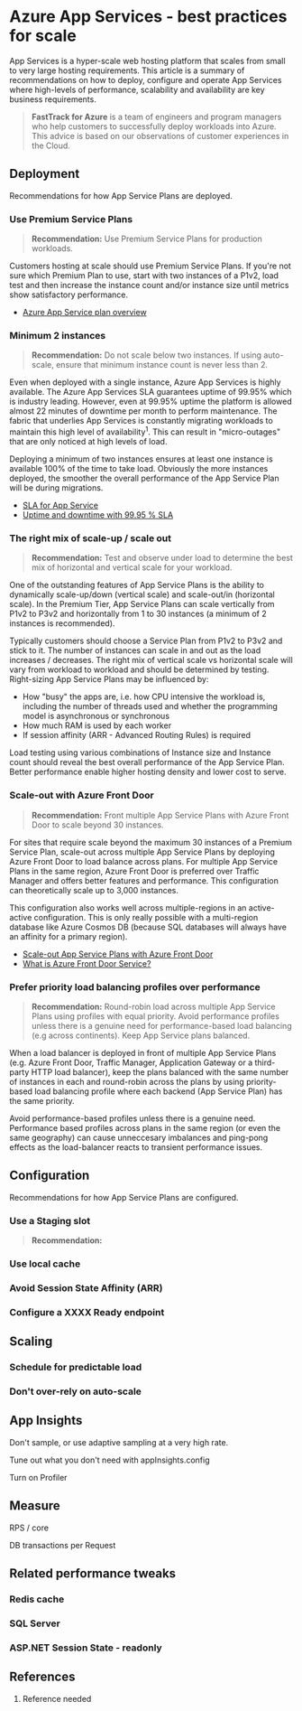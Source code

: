 # Azure App Services - best practices for scale

App Services is a hyper-scale web hosting platform that scales from small to very large hosting requirements.
This article is a summary of recommendations on how to deploy, configure and operate App Services 
where high-levels of performance, scalability and availability are key business requirements.

> **FastTrack for Azure** is a team of engineers and program managers who help customers to successfully
> deploy workloads into Azure. This advice is based on our observations of customer experiences in the
> Cloud.

## Deployment

Recommendations for how App Service Plans are deployed. 

### Use Premium Service Plans

> **Recommendation:** Use Premium Service Plans for production workloads.

Customers hosting at scale should use Premium Service Plans. If you're not sure which Premium Plan to
use, start with two instances of a P1v2, load test and then increase the instance count and/or instance
size until metrics show satisfactory performance.

* [Azure App Service plan overview]

### Minimum 2 instances

> **Recommendation:** Do not scale below two instances. If using auto-scale, ensure that minimum instance count is never less
> than 2.

Even when deployed with a single instance, Azure App Services is highly available. The Azure App Services
SLA guarantees uptime of 99.95% which is industry leading. However, even at 99.95% uptime the platform
is allowed almost 22 minutes of downtime per month to perform maintenance. The fabric that underlies
App Services is constantly migrating workloads to maintain this high level of availability<sup>1</sup>. 
This can result in "micro-outages" that are only noticed at high levels of load.

Deploying a minimum of two instances ensures at least one instance is available 100% of the time to
take load. Obviously the more instances deployed, the smoother the overall performance of the App Service
Plan will be during migrations. 

* [SLA for App Service]
* [Uptime and downtime with 99.95 % SLA]

### The right mix of scale-up / scale out

> **Recommendation:** Test and observe under load to determine the best mix of horizontal and vertical 
> scale for your workload.

One of the outstanding features of App Service Plans is the ability to dynamically scale-up/down (vertical
scale) and scale-out/in (horizontal scale). In the Premium Tier, App Service Plans can scale vertically
from P1v2 to P3v2 and horizontally from 1 to 30 instances (a minimum of 2 instances is recommended).

Typically customers should choose a Service Plan from P1v2 to P3v2 and stick to it. The number of instances
can scale in and out as the load increases / decreases. The right mix of vertical scale vs horizontal 
scale will vary from workload to workload and should be determined by testing. Right-sizing App Service
Plans may be influenced by:

* How "busy" the apps are, i.e. how CPU intensive the workload is, including the number of threads used 
  and whether the programming model is asynchronous or synchronous
* How much RAM is used by each worker
* If session affinity (ARR - Advanced Routing Rules) is required

Load testing using various combinations of Instance size and Instance count should reveal the best overall
performance of the App Service Plan. Better performance enable higher hosting density and lower cost
to serve.

### Scale-out with Azure Front Door

> **Recommendation:** Front multiple App Service Plans with Azure Front Door to scale beyond 30 instances.

For sites that require scale beyond the maximum 30 instances of a Premium Service Plan, scale-out across
multiple App Service Plans by deploying Azure Front Door to load balance across plans. For multiple
App Service Plans in the same region, Azure Front Door is preferred over Traffic Manager and offers
better features and performance. This configuration can theoretically scale up to 3,000 instances.

This configuration also works well across multiple-regions in an active-active configuration. This is
only really possible with a multi-region database like Azure Cosmos DB (because SQL databases will always
have an affinity for a primary region).

* [Scale-out App Service Plans with Azure Front Door]
* [What is Azure Front Door Service?]

### Prefer priority load balancing profiles over performance

> **Recommendation:** Round-robin load across multiple App Service Plans using profiles with equal priority.
> Avoid performance profiles unless there is a genuine need for performance-based load balancing (e.g
> across continents). Keep App Service plans balanced.

When a load balancer is deployed in front of multiple App Service Plans (e.g. Azure Front Door, Traffic 
Manager, Application Gateway or a third-party HTTP load balancer), keep the plans balanced with the
same number of instances in each and round-robin across the plans by using priority-based load balancing
profile where each backend (App Service Plan) has the same priority.

Avoid performance-based profiles unless there is a genuine need. Performance based profiles across plans
in the same region (or even the same geography) can cause unneccesary imbalances and ping-pong effects
as the load-balancer reacts to transient performance issues.

## Configuration

Recommendations for how App Service Plans are configured.

### Use a Staging slot

> **Recommendation:** 

### Use local cache

### Avoid Session State Affinity (ARR)

### Configure a XXXX Ready endpoint

## Scaling

### Schedule for predictable load

### Don't over-rely on auto-scale

## App Insights

Don't sample, or use adaptive sampling at a very high rate.

Tune out what you don't need with appInsights.config

Turn on Profiler

## Measure

RPS / core

DB transactions per Request


## Related performance tweaks

### Redis cache

### SQL Server

### ASP.NET Session State - readonly

## References

1. Reference needed

[Azure App Service plan overview]:https://docs.microsoft.com/en-us/azure/app-service/overview-hosting-plans
[SLA for App Service]:https://azure.microsoft.com/en-au/support/legal/sla/app-service/v1_4/
[Uptime and downtime with 99.95 % SLA]:https://uptime.is/99.95
[Scale-out App Service Plans with Azure Front Door]:https://github.com/DanielLarsenNZ/examples/tree/master/appserviceplan-scale-afd
[What is Azure Front Door Service?]:https://docs.microsoft.com/en-us/azure/frontdoor/front-door-overview